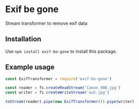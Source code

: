 # Exif be gone

Stream transformer to remove exif data

## Installation

Use `npm install exif-be-gone` to install this package.

## Example usage

```javascript
const ExifTransformer = require('exif-be-gone')

const reader = fs.createReadStream('Canon_40D.jpg')
const writer = fs.createWriteStream('out.jpg')

toStream(reader).pipe(new ExifTransformer()).pipe(writer)
```
